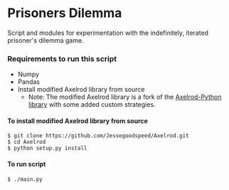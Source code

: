
# Prisoners Dilemma
Script and modules for experimentation with the indefinitely, iterated prisoner's dilemma game.

### Requirements to run this script
* Numpy
* Pandas
* Install modified Axelrod library from source
  - Note: The modified Axelrod library is a fork of the [Axelrod-Python library](https://github.com/Axelrod-Python/Axelrod/tree/master) with some added custom strategies.
#### To install modified Axelrod library from source
```
$ git clone https://github.com/Jessegoodspeed/Axelrod.git
$ cd Axelrod
$ python setup.py install
```
#### To run script
```
$ ./main.py
```
